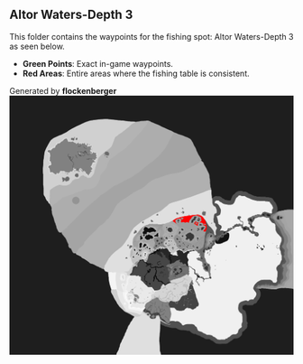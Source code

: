 ## Altor Waters-Depth 3
This folder contains the waypoints for the fishing spot: Altor Waters-Depth 3 as seen below.

- **Green Points**: Exact in-game waypoints.
- **Red Areas**: Entire areas where the fishing table is consistent.

Generated by **flockenberger**
![Altor Waters-Depth 3](./Preview.png?raw=true "Altor Waters-Depth 3")